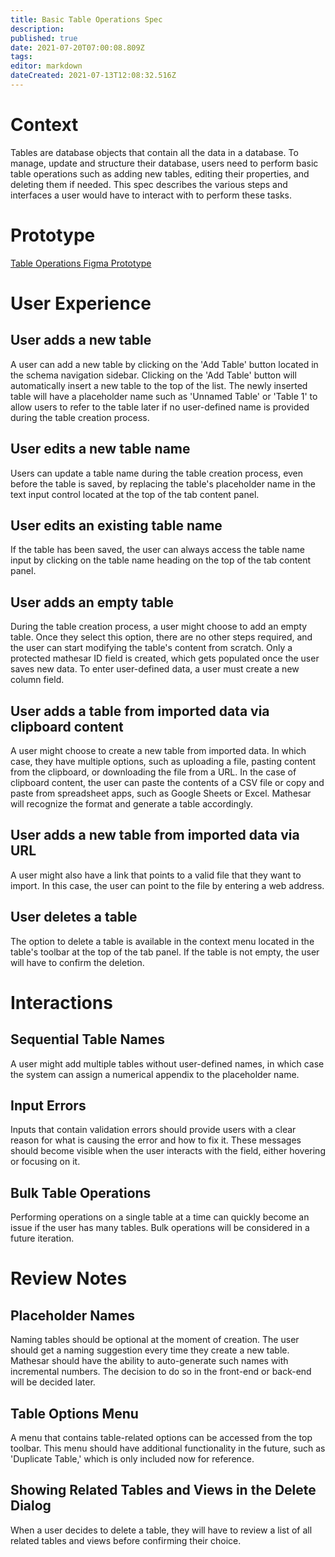 ```yaml
---
title: Basic Table Operations Spec
description: 
published: true
date: 2021-07-20T07:00:08.809Z
tags: 
editor: markdown
dateCreated: 2021-07-13T12:08:32.516Z
---
```


# Context

Tables are database objects that contain all the data in a database. To manage, update and structure their database, users need to perform basic table operations such as adding new tables, editing their properties, and deleting them if needed. This spec describes the various steps and interfaces a user would have to interact with to perform these tasks.

# Prototype
[Table Operations Figma Prototype](https://www.figma.com/proto/Uaf1ntcldzK2U41Jhw6vS2/Mathesar-MVP?page-id=2365%3A14712&node-id=2563%3A15775&viewport=-582%2C536%2C0.7798178791999817&scaling=contain)

# User Experience

## User adds a new table
A user can add a new table by clicking on the 'Add Table' button located in the schema navigation sidebar. Clicking on the 'Add Table' button will automatically insert a new table to the top of the list. The newly inserted table will have a placeholder name such as 'Unnamed Table' or 'Table 1' to allow users to refer to the table later if no user-defined name is provided during the table creation process.

## User edits a new table name
Users can update a table name during the table creation process, even before the table is saved, by replacing the table's placeholder name in the text input control located at the top of the tab content panel.

## User edits an existing table name
If the table has been saved, the user can always access the table name input by clicking on the table name heading on the top of the tab content panel.

## User adds an empty table
During the table creation process, a user might choose to add an empty table. Once they select this option, there are no other steps required, and the user can start modifying the table's content from scratch. Only a protected mathesar ID field is created, which gets populated once the user saves new data. To enter user-defined data, a user must create a new column field. 

## User adds a table from imported data via clipboard content
A user might choose to create a new table from imported data. In which case, they have multiple options, such as uploading a file, pasting content from the clipboard, or downloading the file from a URL. In the case of clipboard content, the user can paste the contents of a CSV file or copy and paste from spreadsheet apps, such as Google Sheets or Excel. Mathesar will recognize the format and generate a table accordingly.

## User adds a new table from imported data via URL
A user might also have a link that points to a valid file that they want to import. In this case, the user can point to the file by entering a web address.

## User deletes a table
The option to delete a table is available in the context menu located in the table's toolbar at the top of the tab panel. If the table is not empty, the user will have to confirm the deletion. 

# Interactions

## Sequential Table Names
A user might add multiple tables without user-defined names, in which case the system can assign a numerical appendix to the placeholder name. 

## Input Errors
Inputs that contain validation errors should provide users with a clear reason for what is causing the error and how to fix it. These messages should become visible when the user interacts with the field, either hovering or focusing on it.

## Bulk Table Operations
Performing operations on a single table at a time can quickly become an issue if the user has many tables. Bulk operations will be considered in a future iteration.

# Review Notes

## Placeholder Names
Naming tables should be optional at the moment of creation. The user should get a naming suggestion every time they create a new table. Mathesar should have the ability to auto-generate such names with incremental numbers. The decision to do so in the front-end or back-end will be decided later.

## Table Options Menu
A menu that contains table-related options can be accessed from the top toolbar. This menu should have additional functionality in the future, such as 'Duplicate Table,' which is only included now for reference.

## Showing Related Tables and Views in the Delete Dialog
When a user decides to delete a table, they will have to review a list of all related tables and views before confirming their choice.